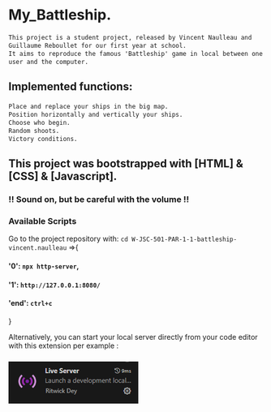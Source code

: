 # My_Battleship.
    This project is a student project, released by Vincent Naulleau and Guillaume Reboullet for our first year at school.
    It aims to reproduce the famous 'Battleship' game in local between one user and the computer. 
## Implemented functions:
    Place and replace your ships in the big map.
    Position horizontally and vertically your ships.
    Choose who begin.
    Random shoots.
    Victory conditions.
## This project was bootstrapped with [<span color='orange'>HTML</span>] & [CSS] & [Javascript].
### !! Sound on, but be careful with the volume !!
### Available Scripts

Go to the project repository with: ```cd W-JSC-501-PAR-1-1-battleship-vincent.naulleau``` =>{
#### '0': ```npx http-server```,
#### '1': ```http://127.0.0.1:8080/```
#### 'end': ```ctrl+c```
}

Alternatively, you can start your local server directly from your code editor with this extension per example : 
### ![Live Server](./liveserver.png)